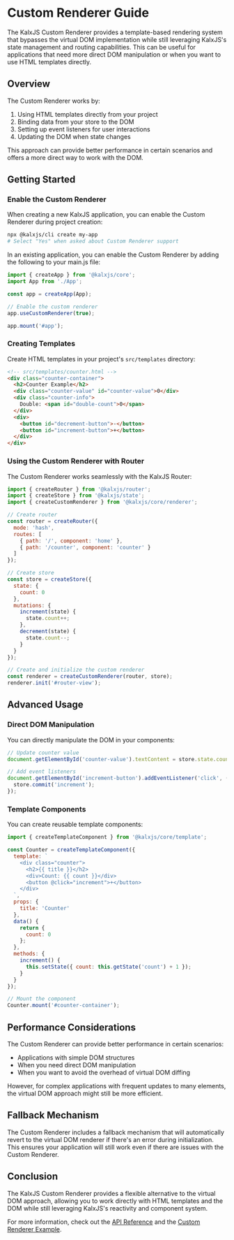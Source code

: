 # Custom Renderer Guide

The KalxJS Custom Renderer provides a template-based rendering system that bypasses the virtual DOM implementation while still leveraging KalxJS's state management and routing capabilities. This can be useful for applications that need more direct DOM manipulation or when you want to use HTML templates directly.

## Overview

The Custom Renderer works by:

1. Using HTML templates directly from your project
2. Binding data from your store to the DOM
3. Setting up event listeners for user interactions
4. Updating the DOM when state changes

This approach can provide better performance in certain scenarios and offers a more direct way to work with the DOM.

## Getting Started

### Enable the Custom Renderer

When creating a new KalxJS application, you can enable the Custom Renderer during project creation:

```bash
npx @kalxjs/cli create my-app
# Select "Yes" when asked about Custom Renderer support
```

In an existing application, you can enable the Custom Renderer by adding the following to your main.js file:

```js
import { createApp } from '@kalxjs/core';
import App from './App';

const app = createApp(App);

// Enable the custom renderer
app.useCustomRenderer(true);

app.mount('#app');
```

### Creating Templates

Create HTML templates in your project's `src/templates` directory:

```html
<!-- src/templates/counter.html -->
<div class="counter-container">
  <h2>Counter Example</h2>
  <div class="counter-value" id="counter-value">0</div>
  <div class="counter-info">
    Double: <span id="double-count">0</span>
  </div>
  <div>
    <button id="decrement-button">-</button>
    <button id="increment-button">+</button>
  </div>
</div>
```

### Using the Custom Renderer with Router

The Custom Renderer works seamlessly with the KalxJS Router:

```js
import { createRouter } from '@kalxjs/router';
import { createStore } from '@kalxjs/state';
import { createCustomRenderer } from '@kalxjs/core/renderer';

// Create router
const router = createRouter({
  mode: 'hash',
  routes: [
    { path: '/', component: 'home' },
    { path: '/counter', component: 'counter' }
  ]
});

// Create store
const store = createStore({
  state: {
    count: 0
  },
  mutations: {
    increment(state) {
      state.count++;
    },
    decrement(state) {
      state.count--;
    }
  }
});

// Create and initialize the custom renderer
const renderer = createCustomRenderer(router, store);
renderer.init('#router-view');
```

## Advanced Usage

### Direct DOM Manipulation

You can directly manipulate the DOM in your components:

```js
// Update counter value
document.getElementById('counter-value').textContent = store.state.count;

// Add event listeners
document.getElementById('increment-button').addEventListener('click', () => {
  store.commit('increment');
});
```

### Template Components

You can create reusable template components:

```js
import { createTemplateComponent } from '@kalxjs/core/template';

const Counter = createTemplateComponent({
  template: `
    <div class="counter">
      <h2>{{ title }}</h2>
      <div>Count: {{ count }}</div>
      <button @click="increment">+</button>
    </div>
  `,
  props: {
    title: 'Counter'
  },
  data() {
    return {
      count: 0
    };
  },
  methods: {
    increment() {
      this.setState({ count: this.getState('count') + 1 });
    }
  }
});

// Mount the component
Counter.mount('#counter-container');
```

## Performance Considerations

The Custom Renderer can provide better performance in certain scenarios:

- Applications with simple DOM structures
- When you need direct DOM manipulation
- When you want to avoid the overhead of virtual DOM diffing

However, for complex applications with frequent updates to many elements, the virtual DOM approach might still be more efficient.

## Fallback Mechanism

The Custom Renderer includes a fallback mechanism that will automatically revert to the virtual DOM renderer if there's an error during initialization. This ensures your application will still work even if there are issues with the Custom Renderer.

## Conclusion

The KalxJS Custom Renderer provides a flexible alternative to the virtual DOM approach, allowing you to work directly with HTML templates and the DOM while still leveraging KalxJS's reactivity and component system.

For more information, check out the [API Reference](../api/renderer.md) and the [Custom Renderer Example](../../examples/custom-renderer-example).